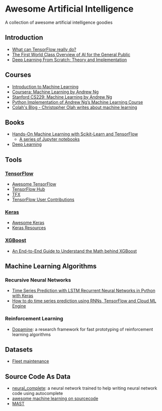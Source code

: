 # Awesome Artificial Intelligence
A collection of awesome artificial intelligence goodies

## Introduction
- [What can TensorFlow really do?](https://blog.oursky.com/2018/02/14/tensorflow-business-applications-ai-hong-kong/)
- [The First World Class Overview of AI for the General Public](https://montrealartificialintelligence.com/academy/#The-First-World-Class-Overview-of-AI-for-the-General-Public)
- [Deep Learning From Scratch: Theory and Implementation](http://www.deepideas.net/deep-learning-from-scratch-theory-and-implementation/)

## Courses
- [Introduction to Machine Learning](https://www.youtube.com/playlist?list=PLAwxTw4SYaPkQXg8TkVdIvYv4HfLG7SiH)
- [Coursera: Machine Learning by Andrew Ng](https://www.youtube.com/watch?v=qeHZOdmJvFU&list=PLZ9qNFMHZ-A4rycgrgOYma6zxF4BZGGPW)
- [Stanford CS229: Machine Learning by Andrew Ng](https://www.youtube.com/playlist?list=PLA89DCFA6ADACE599)
- [Python Implementation of Andrew Ng’s Machine Learning Course](https://medium.com/analytics-vidhya/python-implementation-of-andrew-ngs-machine-learning-course-part-2-1-1a666f049ad6)
-   [Colah's Blog - Christopher Olah writes about machine learning](https://colah.github.io/)

## Books
- [Hands-On Machine Learning with Scikit-Learn and TensorFlow](http://shop.oreilly.com/product/0636920052289.do)
  -   [A series of Jupyter notebooks](https://github.com/ageron/handson-ml)
-   [Deep Learning](http://www.deeplearningbook.org/)

## Tools
 
 ### [TensorFlow](https://www.tensorflow.org/)
 - [Awesome TensorFlow](https://github.com/jtoy/awesome-tensorflow)
 - [TensorFlow Hub](https://www.tensorflow.org/hub/)
 - [TFX](https://www.tensorflow.org/tfx/)
 - [TensorFlow User Contributions](https://github.com/tensorflow/tensorflow/tree/master/tensorflow/contrib)
 
 ### [Keras](https://keras.io/)
 - [Awesome Keras](https://github.com/soumendra/awesome-keras)
 - [Keras Resources](https://github.com/fchollet/keras-resources)

### [XGBoost](https://xgboost.ai/)
- [An End-to-End Guide to Understand the Math behind XGBoost](https://www.analyticsvidhya.com/blog/2018/09/an-end-to-end-guide-to-understand-the-math-behind-xgboost/)

## Machine Learning Algorithms

### Recursive Neural Networks
- [Time Series Prediction with LSTM Recurrent Neural Networks in Python with Keras](https://machinelearningmastery.com/time-series-prediction-lstm-recurrent-neural-networks-python-keras/)
- [How to do time series prediction using RNNs, TensorFlow and Cloud ML Engine](https://medium.com/google-cloud/how-to-do-time-series-prediction-using-rnns-and-tensorflow-and-cloud-ml-engine-2ad2eeb189e8)

### Reinforcement Learning
- [Dopamine](https://github.com/google/dopamine): a research framework for fast prototyping of reinforcement learning algorithms

## Datasets
- [Fleet maintenance](https://catalog.data.gov/dataset/fleet-maintenance)

## Source Code As Data
- [neural_complete](https://github.com/kootenpv/neural_complete): a neural network trained to help writing neural network code using autocomplete
- [awesome machine learning on sourcecode](https://github.com/src-d/awesome-machine-learning-on-source-code)
- [MAST](https://github.com/mast-group/)

